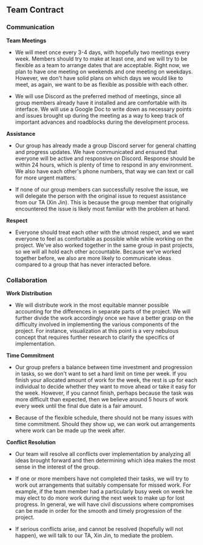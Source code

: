 ## Team Contract

### Communication
**Team Meetings** 

- We will meet once every 3-4 days, with hopefully two meetings every week. Members should try to make at least one, and we will try to be flexible as a team to arrange dates that are acceptable. Right now, we plan to have one meeting on weekends and one meeting on weekdays. However, we don't have solid plans on which days we would like to meet, as again, we want to be as flexible as possible with each other.

- We will use Discord as the preferred method of meetings, since all group members already have it installed and are comfortable with its interface. We will use a Google Doc to write down as necessary points and issues brought up during the meeting as a way to keep track of important advances and roadblocks during the development process. 

**Assistance** 

- Our group has already made a group Discord server for general chatting and progress updates. We have communicated and ensured that everyone will be active and responsive on Discord. Response should be within 24 hours, which is plenty of time to respond in any environment. We also have each other's phone numbers, that way we can text or call for more urgent matters. 

- If none of our group members can successfully resolve the issue, we will delegate the person with the original issue to request assistance from our TA (Xin Jin). This is because the group member that originally encountered the issue is likely most familiar with the problem at hand.

**Respect** 

- Everyone should treat each other with the utmost respect, and we want everyone to feel as comfortable as possible while while working on the project. We've also worked together in the same group in past projects, so we will all hold each other accountable. Because we've worked together before, we also are more likely to communicate ideas compared to a group that has never interacted before.


### Collaboration

**Work Distribution** 

- We will distribute work in the most equitable manner possible accounting for the differences in separate parts of the project. We will further divide the work accordingly once we have a better grasp on the difficulty involved in implementing the various components of the project. For instance, visualization at this point is a very nebulous concept that requires further research to clarify the specifics of implementation. 


**Time Commitment** 

- Our group prefers a balance between time investment and progression in tasks, so we don't want to set a hard limit on time per week. If you finish your allocated amount of work for the week, the rest is up for each individual to decide whether they want to move ahead or take it easy for the week. However, if you cannot finish, perhaps because the task was more difficult than expected, then we believe around 5 hours of work every week until the final due date is a fair amount. 

- Because of the flexible schedule, there should not be many issues with time commitment. Should they show up, we can work out arrangements where work can be made up the week after. 


**Conflict Resolution** 

- Our team will resolve all conflicts over implementation by analyzing all ideas brought forward and then determining which idea makes the most sense in the interest of the group. 

- If one or more members have not completed their tasks, we will try to work out arrangements that suitably compensate for missed work. For example, if the team member had a particularly busy week on week he may elect to do more work during the next week to make up for lost progress. In general, we will have civil discussions where compromises can be made in order for the smooth and timely progression of the project. 

- If serious conflicts arise, and cannot be resolved (hopefully will not happen), we will talk to our TA, Xin Jin, to mediate the problem.
